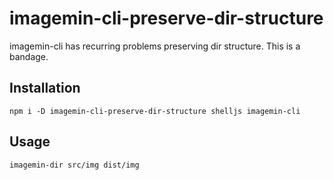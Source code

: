 # imagemin-cli-preserve-dir-structure

imagemin-cli has recurring problems preserving dir structure. This is a bandage.

## Installation

`npm i -D imagemin-cli-preserve-dir-structure shelljs imagemin-cli`

## Usage

`imagemin-dir src/img dist/img`
